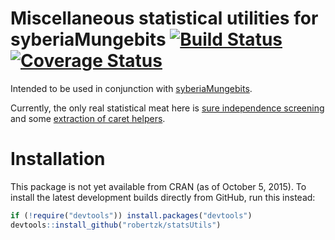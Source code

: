 Miscellaneous statistical utilities for syberiaMungebits [![Build Status](https://travis-ci.org/robertzk/statsUtils.svg?branch=master)](https://travis-ci.org/robertzk/statsUtils) [![Coverage Status](https://coveralls.io/repos/robertzk/statsUtils/badge.png)](https://coveralls.io/r/robertzk/statsUtils)
==========

Intended to be used in conjunction with [syberiaMungebits](https://github.com/robertzk/syberiaMungebits).

Currently, the only real statistical meat here is [sure independence screening](R/sure_independence_screening.r)
and some [extraction of caret helpers](R/caret.R).

# Installation

This package is not yet available from CRAN (as of October 5, 2015).
To install the latest development builds directly from GitHub, run this instead:

```R
if (!require("devtools")) install.packages("devtools")
devtools::install_github("robertzk/statsUtils")
```

